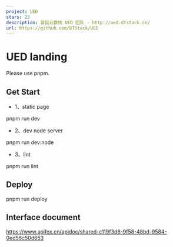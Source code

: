 ```yaml
---
project: UED
stars: 23
description: 袋鼠云数栈 UED 团队 - http://ued.dtstack.cn/
url: https://github.com/DTStack/UED
---
```


UED landing
===========

Please use pnpm.

Get Start
---------

-   1、static page

pnpm run dev

-   2、dev node server

pnpm run dev:node

-   3、lint

pnpm run lint

Deploy
------

pnpm run deploy

Interface document
------------------

https://www.apifox.cn/apidoc/shared-c119f3d8-9f58-48bd-9584-0ed56c50d653
